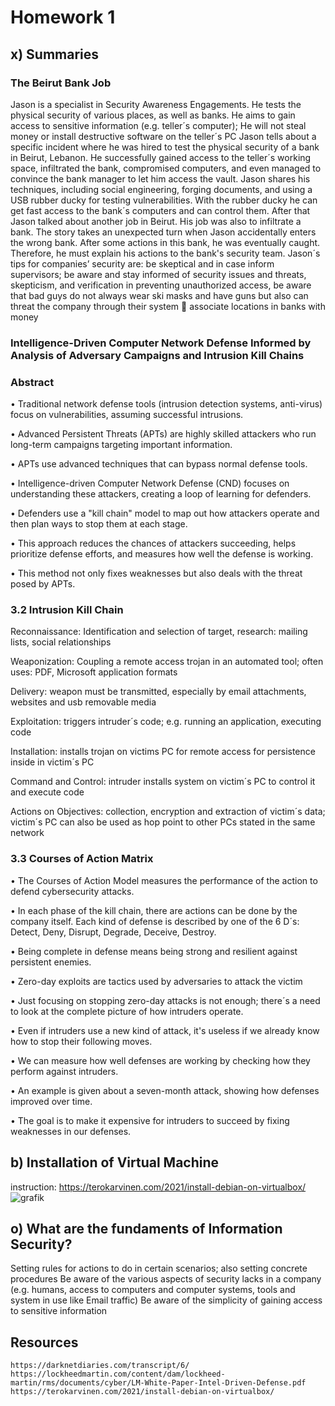 # Homework 1

## x) Summaries

### The Beirut Bank Job
Jason is a specialist in Security Awareness Engagements.
He tests the physical security of various places, as well as banks. 
He aims to gain access to sensitive information (e.g. teller´s computer); He will not steal money or install destructive software
on the teller´s PC
Jason tells about a specific incident where he was hired to test the physical security of a bank in Beirut, Lebanon. 
He successfully gained access to the teller´s working space, infiltrated the bank, compromised computers, and even managed to convince the bank manager to let him access the vault. 
Jason shares his techniques, including social engineering, forging documents, and using a USB rubber ducky for testing vulnerabilities. With the rubber ducky he can get fast access to the bank´s computers and can control them.
After that Jason talked about another job in Beirut. His job was also to infiltrate a bank. The story takes an unexpected turn when Jason accidentally enters the wrong bank. After some actions in this bank, he was eventually caught. Therefore, he must explain his actions to the bank's security team. 
Jason´s tips for companies’ security are: be skeptical and in case inform supervisors; be aware and stay informed of security issues and threats, skepticism, and verification in preventing unauthorized access, be aware that bad guys do not always wear ski masks and have guns but also can threat the company through their system  associate locations in banks with money


### Intelligence-Driven Computer Network Defense Informed by Analysis of Adversary Campaigns and Intrusion Kill Chains

### Abstract 
•	Traditional network defense tools (intrusion detection systems, anti-virus) focus on vulnerabilities, assuming successful intrusions.

•	Advanced Persistent Threats (APTs) are highly skilled attackers who run long-term campaigns targeting important information.

•	APTs use advanced techniques that can bypass normal defense tools.

•	Intelligence-driven Computer Network Defense (CND) focuses on understanding these attackers, creating a loop of learning for defenders.

•	Defenders use a "kill chain" model to map out how attackers operate and then plan ways to stop them at each stage.

•	This approach reduces the chances of attackers succeeding, helps prioritize defense efforts, and measures how well the defense is working.

•	This method not only fixes weaknesses but also deals with the threat posed by APTs.


### 3.2 Intrusion Kill Chain
Reconnaissance: Identification and selection of target, research: mailing lists, social relationships

Weaponization: Coupling a remote access trojan in an automated tool; often uses: PDF, Microsoft application formats

Delivery: weapon must be transmitted, especially by email attachments, websites and usb removable media

Exploitation: triggers intruder´s code; e.g. running an application, executing code

Installation: installs trojan on victims PC for remote access for persistence inside in victim´s PC

Command and Control: intruder installs system on victim´s PC to control it and execute code

Actions on Objectives: collection, encryption and extraction of victim´s data; victim´s PC can also be used as hop point to other PCs stated in the same network


### 3.3 Courses of Action Matrix
•	The Courses of Action Model measures the performance of the action to defend cybersecurity attacks. 

•	In each phase of the kill chain, there are actions can be done by the company itself. Each kind of defense is described by one of the 6 D´s: Detect, Deny, Disrupt, Degrade, Deceive, Destroy. 

•	Being complete in defense means being strong and resilient against persistent enemies.

•	Zero-day exploits are tactics used by adversaries to attack the victim

•	Just focusing on stopping zero-day attacks is not enough; there´s a need to look at the complete picture of how intruders operate.

•	Even if intruders use a new kind of attack, it's useless if we already know how to stop their following moves.

•	We can measure how well defenses are working by checking how they perform against intruders.

•	An example is given about a seven-month attack, showing how defenses improved over time.

•	The goal is to make it expensive for intruders to succeed by fixing weaknesses in our defenses.



## b) Installation of Virtual Machine
instruction: https://terokarvinen.com/2021/install-debian-on-virtualbox/
![grafik](https://github.com/danielginfinland/InformationSecurityCourse/assets/156656492/2db3dc76-d8a2-4ffe-970d-c3f4e3c0e3d0)



## o) What are the fundaments of Information Security?

Setting rules for actions to do in certain scenarios; also setting concrete procedures
Be aware of the various aspects of security lacks in a company (e.g. humans, access to computers and computer systems, tools and system in use like Email traffic)
Be aware of the simplicity of gaining access to sensitive information



## Resources
    https://darknetdiaries.com/transcript/6/
    https://lockheedmartin.com/content/dam/lockheed-martin/rms/documents/cyber/LM-White-Paper-Intel-Driven-Defense.pdf
    https://terokarvinen.com/2021/install-debian-on-virtualbox/
